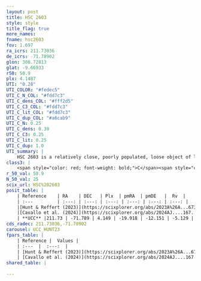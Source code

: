```yaml
---
layout: post
title: HSC 2603
style: style
title_flag: true
more_names: 
fname: hsc2603
fov: 1.697
ra_icrs: 211.73036
de_icrs: -71.78902
glon: 308.72813
glat: -9.66933
r50: 50.9
plx: 4.1487
UTI: "0.28"
UTI_COLOR: "#fedec5"
UTI_C_N_COL: "#fdd7c3"
UTI_C_dens_COL: "#fff2d5"
UTI_C_C3_COL: "#fdd7c3"
UTI_C_lit_COL: "#fdd7c3"
UTI_C_dup_COL: "#a6cab9"
UTI_C_N: 0.25
UTI_C_dens: 0.39
UTI_C_C3: 0.25
UTI_C_lit: 0.25
UTI_C_dup: 1.0
UTI_summary: |
    HSC 2603 is a relatively close, poorly populated, loose object of low C3 quality. It was recently reported in the literature.
class3: |
    <span style="color: red; font-weight: bold;">C</span><span style="color: red; font-weight: bold;">C</span>
r_50_val: 50.9
N_50_val: 25
scix_url: HSC%202603
posit_table: |
    | Reference    | RA    | DEC   | Plx  | pmRA  | pmDE   |  Rv  |
    | :---         | :---: | :---: | :---: | :---: | :---: | :---: |
    |[Hunt & Reffert (2023)](https://scixplorer.org/abs/2023A%26A...673A.114H) | 210.458 | -71.844 | 4.181 | -19.595 | -11.803 | 0.13 |
    |[Cavallo et al. (2024)](https://scixplorer.org/abs/2024AJ....167...12C) | 212.628 | -71.336 | 4.181 | -- | -- | -- |
    | **UCC** |211.73 | -71.789 | 4.149 | -19.918 | -12.151 | -5.129 | 
cds_radec: 211.73036,-71.78902
carousel: UCC_HUNT23
fpars_table: |
    | Reference |  Values |
    | :---  |  :---:  |
    | [Hunt & Reffert (2023)](https://scixplorer.org/abs/2023A%26A...673A.114H) | `AV50=0.583, diffAV50=0.449, MOD50=6.89, logAge50=7.796` |
    | [Cavallo et al. (2024)](https://scixplorer.org/abs/2024AJ....167...12C) | `AV50=0.78, dMod50=7.04, logAge50=7.45, [Fe/H]50=0.32` |
shared_table: |
    
---
```

